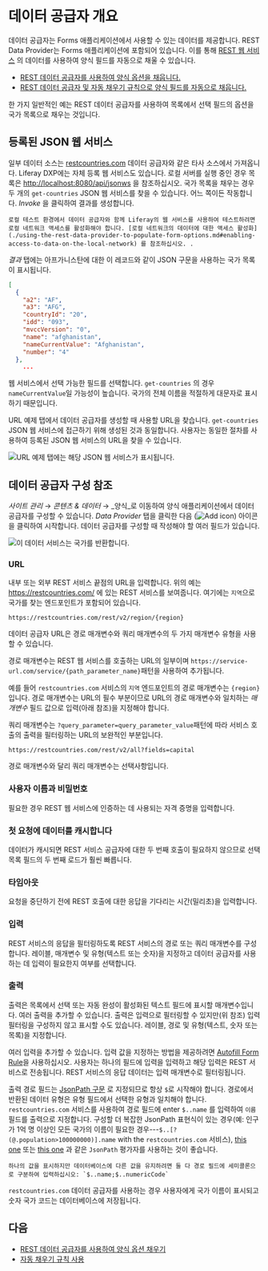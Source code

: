 # 데이터 공급자 개요

데이터 공급자는 Forms 애플리케이션에서 사용할 수 있는 데이터를 제공합니다. REST Data Provider는 Forms 애플리케이션에 포함되어 있습니다. 이를 통해 [REST 웹 서비스](https://en.wikipedia.org/wiki/Representational_state_transfer) 의 데이터를 사용하여 양식 필드를 자동으로 채울 수 있습니다.

* [REST 데이터 공급자를 사용하여 양식 옵션을 채웁니다.](./using-the-rest-data-provider-to-populate-form-options.md)
* [REST 데이터 공급자 및 자동 채우기 규칙으로 양식 필드를 자동으로 채웁니다.](../form-rules/using-the-autofill-rule.md)

한 가지 일반적인 예는 REST 데이터 공급자를 사용하여 목록에서 선택 필드의 옵션을 국가 목록으로 채우는 것입니다.

## 등록된 JSON 웹 서비스

일부 데이터 소스는 [restcountries.com](https://restcountries.com) 데이터 공급자와 같은 타사 소스에서 가져옵니다. Liferay DXP에는 자체 등록 웹 서비스도 있습니다. 로컬 서버를 실행 중인 경우 목록은 [http://localhost:8080/api/jsonws](http://localhost:8080/api/jsonws) 을 참조하십시오. 국가 목록을 채우는 경우 두 개의 `get-countries` JSON 웹 서비스를 찾을 수 있습니다. 어느 쪽이든 작동합니다. _Invoke_ 을 클릭하여 결과를 생성합니다.

```{warning}
로컬 테스트 환경에서 데이터 공급자와 함께 Liferay의 웹 서비스를 사용하여 테스트하려면 로컬 네트워크 액세스를 활성화해야 합니다. [로컬 네트워크의 데이터에 대한 액세스 활성화](./using-the-rest-data-provider-to-populate-form-options.md#enabling-access-to-data-on-the-local-network) 를 참조하십시오. .
```

_결과_ 탭에는 아프가니스탄에 대한 이 레코드와 같이 JSON 구문을 사용하는 국가 목록이 표시됩니다.

```json
[
  {
    "a2": "AF",
    "a3": "AFG",
    "countryId": "20",
    "idd": "093",
    "mvccVersion": "0",
    "name": "afghanistan",
    "nameCurrentValue": "Afghanistan",
    "number": "4"
  },
    ...
```

웹 서비스에서 선택 가능한 필드를 선택합니다. `get-countries` 의 경우 `nameCurrentValue`일 가능성이 높습니다. 국가의 전체 이름을 적절하게 대문자로 표시하기 때문입니다.

URL 예제 탭에서 데이터 공급자를 생성할 때 사용할 URL을 찾습니다. `get-countries` JSON 웹 서비스에 접근하기 위해 생성된 것과 동일합니다. 사용자는 동일한 절차를 사용하여 등록된 JSON 웹 서비스의 URL을 찾을 수 있습니다.

![URL 예제 탭에는 해당 JSON 웹 서비스가 표시됩니다.](./data-providers-overview/images/02.png)

## 데이터 공급자 구성 참조

_사이트 관리_ &rarr; _콘텐츠 & 데이터_ &rarr; _양식_로 이동하여 양식 애플리케이션에서 데이터 공급자를 구성할 수 있습니다. _Data Provider_ 탭을 클릭한 다음 (![Add icon](../../../images/icon-add.png)) 아이콘을 클릭하여 시작합니다. 데이터 공급자를 구성할 때 작성해야 할 여러 필드가 있습니다.

![이 데이터 서비스는 국가를 반환합니다.](./data-providers-overview/images/03.png)

### URL

내부 또는 외부 REST 서비스 끝점의 URL을 입력합니다. 위의 예는 <https://restcountries.com/> 에 있는 REST 서비스를 보여줍니다. 여기에는 `지역`으로 국가를 찾는 엔드포인트가 포함되어 있습니다.

`https://restcountries.com/rest/v2/region/{region}`

데이터 공급자 URL은 경로 매개변수와 쿼리 매개변수의 두 가지 매개변수 유형을 사용할 수 있습니다.

경로 매개변수는 REST 웹 서비스를 호출하는 URL의 일부이며 `https://service-url.com/service/{path_parameter_name}`패턴을 사용하여 추가됩니다.

예를 들어 `restcountries.com` 서비스의 `지역` 엔드포인트의 경로 매개변수는 `{region}`입니다. 경로 매개변수는 URL의 필수 부분이므로 URL의 경로 매개변수와 일치하는 _매개변수_ 필드 값으로 입력(아래 참조)을 지정해야 합니다.

쿼리 매개변수는 `?query_parameter=query_parameter_value`패턴에 따라 서비스 호출의 출력을 필터링하는 URL의 보완적인 부분입니다.

    https://restcountries.com/rest/v2/all?fields=capital

경로 매개변수와 달리 쿼리 매개변수는 선택사항입니다.

### 사용자 이름과 비밀번호

필요한 경우 REST 웹 서비스에 인증하는 데 사용되는 자격 증명을 입력합니다.

### 첫 요청에 데이터를 캐시합니다

데이터가 캐시되면 REST 서비스 공급자에 대한 두 번째 호출이 필요하지 않으므로 선택 목록 필드의 두 번째 로드가 훨씬 빠릅니다.

### 타임아웃

요청을 중단하기 전에 REST 호출에 대한 응답을 기다리는 시간(밀리초)을 입력합니다.

### 입력

REST 서비스의 응답을 필터링하도록 REST 서비스의 경로 또는 쿼리 매개변수를 구성합니다. 레이블, 매개변수 및 유형(텍스트 또는 숫자)을 지정하고 데이터 공급자를 사용하는 데 입력이 필요한지 여부를 선택합니다.

### 출력

출력은 목록에서 선택 또는 자동 완성이 활성화된 텍스트 필드에 표시할 매개변수입니다. 여러 출력을 추가할 수 있습니다. 출력은 입력으로 필터링할 수 있지만(위 참조) 입력 필터링을 구성하지 않고 표시할 수도 있습니다. 레이블, 경로 및 유형(텍스트, 숫자 또는 목록)을 지정합니다.

여러 입력을 추가할 수 있습니다. 입력 값을 지정하는 방법을 제공하려면 [Autofill Form Rule](../form-rules/using-the-autofill-rule.md)을 사용하십시오. 사용자는 하나의 필드에 입력을 입력하고 해당 입력은 REST 서비스로 전송됩니다. REST 서비스의 응답 데이터는 입력 매개변수로 필터링됩니다.

출력 경로 필드는 [JsonPath 구문](https://github.com/json-path/JsonPath) 로 지정되므로 항상 `$`로 시작해야 합니다. 경로에서 반환된 데이터 유형은 유형 필드에서 선택한 유형과 일치해야 합니다. `restcountries.com` 서비스를 사용하여 경로 필드에 enter `$..name` 를 입력하여 `이름` 필드를 출력으로 지정합니다. 구성할 더 복잡한 JsonPath 표현식이 있는 경우(예: 인구가 1억 명 이상인 모든 국가의 이름이 필요한 경우---`$..[?(@.population>100000000)].name` with the `restcountries.com` 서비스), [this one](http://jsonpath.herokuapp.com/) 또는 [this one](https://jsonpath.com/) 과 같은 `JsonPath` 평가자를 사용하는 것이 좋습니다.

```{tip}
하나의 값을 표시하지만 데이터베이스에 다른 값을 유지하려면 둘 다 경로 필드에 세미콜론으로 구분하여 입력하십시오: `$..name;$..numericCode`
```

`restcountries.com` 데이터 공급자를 사용하는 경우 사용자에게 국가 이름이 표시되고 숫자 국가 코드는 데이터베이스에 저장됩니다.

## 다음

* [REST 데이터 공급자를 사용하여 양식 옵션 채우기](./using-the-rest-data-provider-to-populate-form-options.md)
* [자동 채우기 규칙 사용](../form-rules/using-the-autofill-rule.md)
